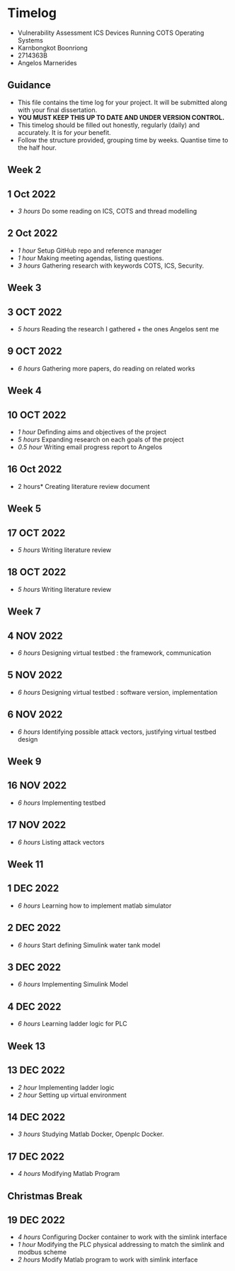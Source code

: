# Timelog

* Vulnerability Assessment ICS Devices Running COTS Operating Systems
* Karnbongkot Boonriong
* 2714363B
* Angelos Marnerides

## Guidance

* This file contains the time log for your project. It will be submitted along with your final dissertation.
* **YOU MUST KEEP THIS UP TO DATE AND UNDER VERSION CONTROL.**
* This timelog should be filled out honestly, regularly (daily) and accurately. It is for *your* benefit.
* Follow the structure provided, grouping time by weeks.  Quantise time to the half hour.

## Week 2

## 1 Oct 2022

* *3 hours* Do some reading on ICS, COTS and thread modelling

## 2 Oct 2022

* *1 hour* Setup GitHub repo and reference manager
* *1 hour* Making meeting agendas, listing questions.
* *3 hours* Gathering research with keywords COTS, ICS, Security.

## Week 3

## 3 OCT 2022
* *5 hours* Reading the research I gathered + the ones Angelos sent me

## 9 OCT 2022
* *6 hours* Gathering more papers, do reading on related works

## Week 4

## 10 OCT 2022
* *1 hour* Definding aims and objectives of the project
* *5 hours* Expanding research on each goals of the project
* *0.5 hour* Writing email progress report to Angelos

## 16 Oct 2022
* 2 hours* Creating literature review document

## Week 5

## 17 OCT 2022
* *5 hours* Writing literature review

## 18 OCT 2022
* *5 hours* Writing literature review

## Week 7

## 4 NOV 2022
* *6 hours* Designing virtual testbed : the framework, communication

## 5 NOV 2022
* *6 hours* Designing virtual testbed : software version, implementation

## 6 NOV 2022
* *6 hours* Identifying possible attack vectors, justifying virtual testbed design

## Week 9

## 16 NOV 2022
* *6 hours* Implementing testbed

## 17 NOV 2022
* *6 hours* Listing attack vectors

## Week 11

## 1 DEC 2022
* *6 hours* Learning how to implement matlab simulator

## 2 DEC 2022
* *6 hours* Start defining Simulink water tank model

## 3 DEC 2022
* *6 hours* Implementing Simulink Model

## 4 DEC 2022
* *6 hours* Learning ladder logic for PLC

## Week 13

## 13 DEC 2022
* *2 hour* Implementing ladder logic
* *2 hour* Setting up virtual environment

## 14 DEC 2022
* *3 hours* Studying Matlab Docker, Openplc Docker.

## 17 DEC 2022
* *4 hours* Modifying Matlab Program

## Christmas Break

## 19 DEC 2022
* *4 hours* Configuring Docker container to work with the simlink interface
* *1 hour* Modifying the PLC physical addressing to match the simlink and modbus scheme
* *2 hours* Modify Matlab program to work with simlink interface
